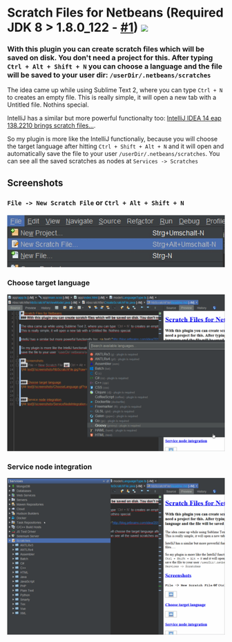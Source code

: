 # Scratch Files for Netbeans (Required JDK 8 > 1.8.0_122 - <a href="https://github.com/Chris2011/NbScratchFile/issues/1#issuecomment-331884374">#1</a>) <a href="https://travis-ci.org/Chris2011/NbScratchFile"><img src="https://travis-ci.org/Chris2011/NbScratchFile.svg?branch=develop" /></a>
### With this plugin you can create scratch files which will be saved on disk. You don't need a project for this. After typing `Ctrl + Alt + Shift + N` you can choose a language and the file will be saved to your user dir: `/userDir/.netbeans/scratches`

The idea came up while using Sublime Text 2, where you can type `Ctrl + N` to creates an empty file.
This is really simple, it will open a new tab with a Untitled file. Nothins special.

IntelliJ has a similar but more powerful functionalty too: <a href="http://blog.jetbrains.com/idea/2014/09/intellij-idea-14-eap-138-2210-brings-scratch-files-and-better-mercurial-integration/">IntelliJ IDEA 14 eap 138.2210 brings scratch files...</a>. 

So my plugin is more like the IntelliJ functionaliy, because you will choose the target language after hitting `Ctrl + Shift + Alt + N` and it will open and automatically
save the file to your user `/userDir/.netbeans/scratches`. You can see all the saved scratches as nodes at `Services -> Scratches`

## Screenshots
### `File -> New Scratch File` or `Ctrl + Alt + Shift + N`
![Alt text](/screenshots/NbScratchFile.jpg?raw=true)


### Choose target language
![Alt text](/screenshots/ChooseLanguage.gif?raw=true)


### Service node integration
![Alt text](/screenshots/ServiceNodeIntegration.gif?raw=true)
